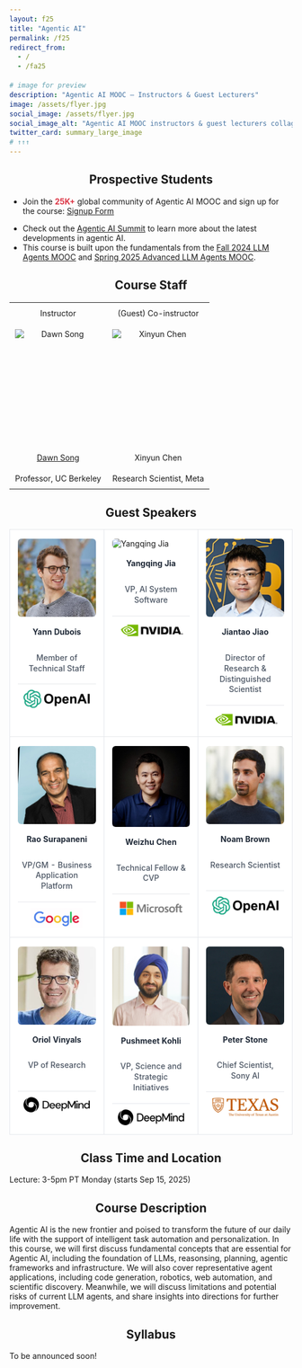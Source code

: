 ```yaml
---
layout: f25
title: "Agentic AI"
permalink: /f25
redirect_from:
  - /
  - /fa25

# image for preview
description: "Agentic AI MOOC — Instructors & Guest Lecturers"
image: /assets/flyer.jpg
social_image: /assets/flyer.jpg
social_image_alt: "Agentic AI MOOC instructors & guest lecturers collage"
twitter_card: summary_large_image
# ↑↑↑
---
```


## Prospective Students

- Join the <span style="color: #dc3545; font-weight: bold;">25K+</span> global community of Agentic AI MOOC and sign up for the course: <a href="https://forms.gle/gKFNDMiUBaKddUh36">Signup Form</a>
<!-- - Join our <a href="">Agentic AI Discord</a> to stay updated on future MOOCs. -->
- Check out the <a href="https://rdi.berkeley.edu/events/agentic-ai-summit">Agentic AI Summit</a> to learn more about the latest developments in agentic AI.
- This course is built upon the fundamentals from the [Fall 2024 LLM Agents MOOC](https://llmagents-learning.org/f24) and [Spring 2025 Advanced LLM Agents MOOC](https://llmagents-learning.org/sp25).


## Course Staff

<table class="instructors">
  <tbody>
    <tr>
      <td>Instructor</td>
      <td>(Guest) Co-instructor</td>
    </tr>
    <tr>
      <td><img src="assets/dawn-berkeley.jpg" height="200" alt="Dawn Song"></td>
      <td><img src="assets/XinyunChen.jpg" height="200" alt="Xinyun Chen"></td>
    </tr>
    <tr>
      <td><a href="https://people.eecs.berkeley.edu/~dawnsong/">Dawn Song</a></td>
      <td>Xinyun Chen</td>
    </tr>
    <tr>
      <td>Professor, UC Berkeley</td>
      <td>Research Scientist, Meta</td>
    </tr>
  </tbody>
</table>

<style>
  .instructors {
    width: 100%;
    table-layout: fixed;
    border-collapse: collapse;
  }
  .instructors td {
    text-align: center;     
    vertical-align: middle; 
    padding: 10px;
  }
  .instructors img {
    display: block; 
    margin: 0 auto; 
  }
</style>

## Guest Speakers

<style>
  h2 { text-align: center; }

  .speakers {
    width: 100%;
    border-collapse: collapse;
    table-layout: fixed;
  }
  .speakers td {
    width: 33.333%;
    border: 1px solid #e5e7eb;
    background: #fff;
    padding: 16px 14px;
    vertical-align: top;
  }

  .speaker-card {
    display: flex;
    flex-direction: column;
    align-items: center;
    gap: 10px;
    height: 100%;
  }

  .speaker-card .face {
    display: block;
    width: 100%;
    max-width: 220px;
    height: auto;
    border-radius: 6px;
  }

  .speaker-card .name {
    font-weight: 700;
    color: #1f2937;
    text-align: center;
    line-height: 1.25;
    margin: 8px 0 2px;
    min-height: 2.4em;
  }

  
  .speaker-card .role {
    color: #4b5563; 
    text-align: center;
    line-height: 1.35;
    margin: 0 0 8px;
    padding: 0 6px;
    font-weight: 500;
    min-height: 2.6em;
    word-break: break-word;
  }
  .speaker-card .role:empty { display: none; }

  .speaker-card .org {
    width: 100%;
    border-top: 1px solid #e5e7eb;
    padding-top: 10px;
    display: flex;
    justify-content: center;
  }
  .speaker-card .org img {
    max-height: 36px;
    height: auto;
    width: auto;
    max-width: 85%;
  }

  @media (max-width: 480px) {
    .speakers td { padding: 12px 8px; }
    .speaker-card .face { max-width: 160px; }
    .speaker-card .org img { max-height: 30px; }
    .speaker-card .name { min-height: 2.2em; }
    .speaker-card .role { min-height: 2.2em; }
  }
</style>

<table class="speakers">
  <tr>
    <td>
      <div class="speaker-card">
        <img class="face" src="assets/Yann_Dubois.png" alt="Yann Dubois">
        <div class="name">Yann Dubois</div>
        <div class="role">Member of Technical Staff</div>
        <div class="org"><img src="assets/openai.png" alt="OpenAI"></div>
      </div>
    </td>
    <td>
      <div class="speaker-card">
        <img class="face" src="assets/Yangqing_Jia.png" alt="Yangqing Jia">
        <div class="name">Yangqing Jia</div>
        <div class="role">VP, Al System Software</div>
        <div class="org"><img src="assets/nvidia.png" alt="NVIDIA"></div>
      </div>
    </td>
    <td>
      <div class="speaker-card">
        <img class="face" src="assets/Jiantao_Jiao.png" alt="Jiantao Jiao">
        <div class="name">Jiantao Jiao</div>
        <div class="role">Director of Research & Distinguished Scientist</div>
        <div class="org"><img src="assets/nvidia.png" alt="NVIDIA"></div>
      </div>
    </td>
  </tr>

  <tr>
    <td>
      <div class="speaker-card">
        <img class="face" src="assets/Rao_Surapaneni.png" alt="Rao Surapaneni">
        <div class="name">Rao Surapaneni</div>
        <div class="role">VP/GM - Business Application Platform</div>
        <div class="org"><img src="assets/Google.jpg" alt="Google"></div>
      </div>
    </td>
    <td>
      <div class="speaker-card">
        <img class="face" src="assets/Weizhu_Chen_new.png" alt="Weizhu Chen">
        <div class="name">Weizhu Chen</div>
        <div class="role">Technical Fellow & CVP</div>
        <div class="org"><img src="assets/microsoft.png" alt="Microsoft"></div>
      </div>
    </td>
    <td>
      <div class="speaker-card">
        <img class="face" src="assets/Noam_Brown.png" alt="Noam Brown">
        <div class="name">Noam Brown</div>
        <div class="role"> Research Scientist</div>
        <div class="org"><img src="assets/openai.png" alt="OpenAI"></div>
      </div>
    </td>
  </tr>

  <tr>
    <td>
      <div class="speaker-card">
        <img class="face" src="assets/Oriol_Vinyals.png" alt="Oriol Vinyals">
        <div class="name">Oriol Vinyals</div>
        <div class="role">VP of Research</div>
        <div class="org"><img src="assets/Google%20Deepmind.png" alt="Google DeepMind"></div>
      </div>
    </td>
    <td>
      <div class="speaker-card">
        <img class="face" src="assets/Pushmeet_Kohli.png" alt="Pushmeet Kohli">
        <div class="name">Pushmeet Kohli</div>
        <div class="role">VP, Science and Strategic Initiatives</div>
        <div class="org"><img src="assets/Google%20Deepmind.png" alt="Google DeepMind"></div>
      </div>
    </td>
    <td>
      <div class="speaker-card">
        <img class="face" src="assets/Peter_Stone.png" alt="Peter Stone">
        <div class="name">Peter Stone</div>
        <div class="role">Chief Scientist, Sony Al</div>
        <div class="org"><img src="assets/austin.png" alt="UT Austin"></div>
      </div>
    </td>
  </tr>
</table>


## Class Time and Location

Lecture: 3-5pm PT Monday (starts Sep 15, 2025)

## Course Description

Agentic AI is the new frontier and poised to transform the future of our daily life with the support of intelligent task automation and personalization. In this course, we will first discuss fundamental concepts that are essential for Agentic AI, including the foundation of LLMs, reasonsing, planning, agentic frameworks and infrastructure. We will also cover representative agent applications, including code generation, robotics, web automation, and scientific discovery. Meanwhile, we will discuss limitations and potential risks of current LLM agents, and share insights into directions for further improvement.

## Syllabus

To be announced soon!

